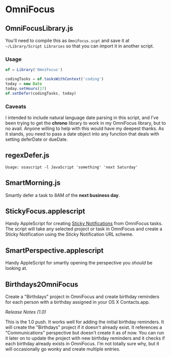 OmniFocus
===========

## OmniFocusLibrary.js

You'll need to compile this as `OmniFocus.scpt` and save it at `~/Library/Script Libraries` so that you can import it in another script.

### Usage

```javascript
of = Library('OmniFocus')

codingTasks = of.tasksWithContext('coding')
today = new Date
today.setHours(17)
of.setDefer(codingTasks, today)

```

### Caveats

I intended to include natural language date parsing in this script, and I've been trying to get the **chrono** library to work in my OmniFocus library, but to no avail. Anyone willing to help with this would have my deepest thanks. As it stands, you need to pass a date object into any function that deals with setting deferDate or dueDate.

## regexDefer.js

`Usage: osascript -l JavaScript 'something' 'next Saturday'`

## SmartMorning.js

Smartly defer a task to 8AM of the **next business day**.

## StickyFocus.applescript
Handy AppleScript for creating [Sticky Notifications](http://instinctivecode.com/sticky-notifications/) from OmniFocus tasks. The script will take any selected project or task in OmniFocus and create a Sticky Notification using the Sticky Notification URL scheme.

## SmartPerspective.applescript

Handy AppleScript for smartly opening the perspective you *should* be looking at.

## Birthdays2OmniFocus

Create a "Birthdays" project in OmniFocus and create birthday reminders for each person with a birthday assigned in your OS X Contacts.app.

*Release Notes (1.0)*

This is the 1.0 push. It works well for adding the initial birthday reminders. It will create the "Birthdays" project if it doesn't already exist. It references a "Communications" perspective but doesn't create it as of now. You can run it later on to update the project with new birthday reminders and it checks if each birthday already exists in OmniFocus. I'm not totally sure why, but it will occasionally go wonky and create multiple entries.
